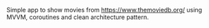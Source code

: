 
Simple app to show movies from https://www.themoviedb.org/ using MVVM, coroutines and clean architecture pattern.


